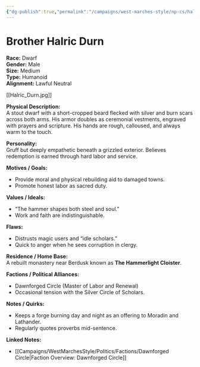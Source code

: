 ```yaml
---
{"dg-publish":true,"permalink":"/campaigns/west-marches-style/np-cs/halric-durn/"}
---
```



# Brother Halric Durn

**Race:** Dwarf  
**Gender:** Male  
**Size:** Medium  
**Type:** Humanoid  
**Alignment:** Lawful Neutral  

[[Halric_Durn.jpg]]

**Physical Description:**  
A stout dwarf with a short-cropped beard flecked with silver and burn scars across both arms. His armor doubles as ceremonial vestments, engraved with prayers and scripture. His hands are rough, calloused, and always warm to the touch.  

**Personality:**  
Gruff but deeply empathetic beneath a grizzled exterior. Believes redemption is earned through hard labor and service.  

**Motives / Goals:**  
- Provide moral and physical rebuilding aid to damaged towns.  
- Promote honest labor as sacred duty.  

**Values / Ideals:**  
- “The hammer shapes both steel and soul.”  
- Work and faith are indistinguishable.  

**Flaws:**  
- Distrusts magic users and “idle scholars.”  
- Quick to anger when he sees corruption in clergy.  

**Residence / Home Base:**  
A rebuilt monastery near Berdusk known as **The Hammerlight Cloister**.  

**Factions / Political Alliances:**  
- Dawnforged Circle (Master of Labor and Renewal)  
- Occasional tension with the Silver Circle of Scholars.  

**Notes / Quirks:**  
- Keeps a forge burning day and night as an offering to Moradin and Lathander.  
- Regularly quotes proverbs mid-sentence.  

**Linked Notes:**  
- [[Campaigns/WestMarchesStyle/Politics/Factions/Dawnforged Circle\|Faction Overview: Dawnforged Circle]]

